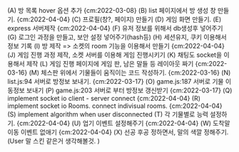 (A) 방 목록 hover 옵션 추가 {cm:2022-03-08}
(B) list 페이지에서 방 생성 창 만들기. {cm:2022-04-04}
(C) 프로필(창?, 페이지) 만들기
(D) 게임 화면 만들기. 
(E) express 서버제작 {cm:2022-04-04}
(F) 유저 정보를 위해서 db생성후 넣어주기
(G) 로그인 과정을 만들고, 보안 설정 넣어주기(hash등)
(H) 세션유지, 쿠키 이용해서 정보 기록
(I) 방 제작 => 소켓의 room 기능을 이용해서 만들기 {cm:2022-04-04}
(J) 게임 진행 과정 제작, 소켓 서버를 이용해 게임 진행시키기
(K) 채팅도 socket을 이용해서 제작
(L) 게임 진행 페이지에 게임 판, 남은 말들 등 레이아웃 짜기 {cm:2022-03-16}
(M) 체스판 위에서 기물들이 움직이는 코드 작성하기. {cm:2022-03-16}
(N) list.js:94 서버로 방정보 보내기. {cm:2022-03-17}
(O) game.js:187 서버로 기물 이동정보 보내기
(P) game.js:203 서버로 부터 방정보 갱신받기 {cm:2022-03-17}
(Q) implement socket io  client - server connect  {cm:2022-04-04}
(R) implement socket io Rooms. connect indivisual rooms. {cm:2022-04-04}
(S) implement algorithm when user disconnected
(T) 각 기물별로 능력 설정하기. {cm:2022-04-04}
(U) 업기 이벤트 설정해주기 {cm:2022-04-04}
(W) 도착말 이동 이벤트 없애기 {cm:2022-04-04}
(X) 선공 후공 정하면서, 말의 색깔 정해주기. (User 말 스킨 같은거 생각해볼것. )